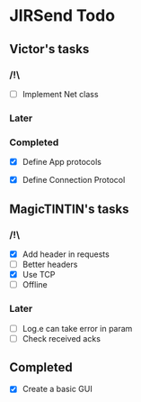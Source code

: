 # JIRSend Todo

## Victor's tasks
### /!\
- [ ] Implement Net class

### Later

### Completed
- [X] Define App protocols
- [X] Define Connection Protocol


## MagicTINTIN's tasks
### /!\
- [x] Add header in requests
- [ ] Better headers
- [x] Use TCP
- [ ] Offline
### Later
- [ ] Log.e can take error in param
- [ ] Check received acks

## Completed
- [x] Create a basic GUI